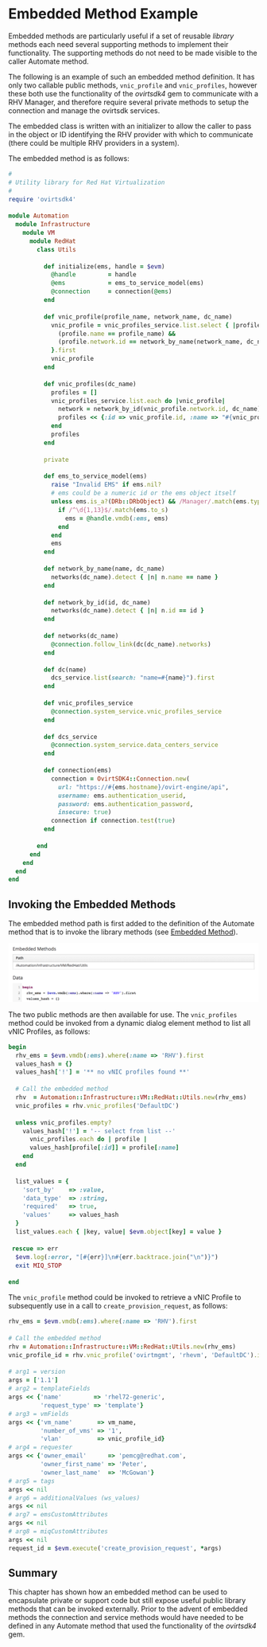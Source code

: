 # Embedded Method Example

Embedded methods are particularly useful if a set of reusable _library_ methods each need several supporting methods to implement their functionality. The supporting methods do not need to be made visible to the caller Automate method.

The following is an example of such an embedded method definition. It has only two callable public methods, `vnic_profile` and `vnic_profiles`, however these both use the functionality of the _ovirtsdk4_ gem to communicate with a RHV Manager, and therefore require several private methods to setup the connection and manage the ovirtsdk services.

The embedded class is written with an initializer to allow the caller to pass in the object or ID identifying the RHV provider with which to communicate (there could be multiple RHV providers in a system).

The embedded method is as follows:

``` ruby
#
# Utility library for Red Hat Virtualization
#
require 'ovirtsdk4'

module Automation
  module Infrastructure
    module VM
      module RedHat
        class Utils
          
          def initialize(ems, handle = $evm)
            @handle         = handle
            @ems            = ems_to_service_model(ems)
            @connection     = connection(@ems)
          end          

          def vnic_profile(profile_name, network_name, dc_name)
            vnic_profile = vnic_profiles_service.list.select { |profile| 
              (profile.name == profile_name) && 
              (profile.network.id == network_by_name(network_name, dc_name).id)
            }.first
            vnic_profile
          end

          def vnic_profiles(dc_name)
            profiles = []
            vnic_profiles_service.list.each do |vnic_profile|
              network = network_by_id(vnic_profile.network.id, dc_name)
              profiles << {:id => vnic_profile.id, :name => "#{vnic_profile.name} (#{network.name})"}
            end
            profiles
          end
      
          private
      
          def ems_to_service_model(ems)
            raise "Invalid EMS" if ems.nil?
            # ems could be a numeric id or the ems object itself
            unless ems.is_a?(DRb::DRbObject) && /Manager/.match(ems.type.demodulize)
              if /^\d{1,13}$/.match(ems.to_s)
                ems = @handle.vmdb(:ems, ems)
              end
            end
            ems
          end

          def network_by_name(name, dc_name)
            networks(dc_name).detect { |n| n.name == name }
          end

          def network_by_id(id, dc_name)
            networks(dc_name).detect { |n| n.id == id }
          end

          def networks(dc_name)
            @connection.follow_link(dc(dc_name).networks)
          end

          def dc(name)
            dcs_service.list(search: "name=#{name}").first
          end
      
          def vnic_profiles_service
            @connection.system_service.vnic_profiles_service
          end

          def dcs_service
            @connection.system_service.data_centers_service
          end
                
          def connection(ems)
            connection = OvirtSDK4::Connection.new(
              url: "https://#{ems.hostname}/ovirt-engine/api",
              username: ems.authentication_userid,
              password: ems.authentication_password,
              insecure: true)
            connection if connection.test(true)
          end

        end
      end
    end
  end
end
```

## Invoking the Embedded Methods

The embedded method path is first added to the definition of the Automate method that is to invoke the library methods (see [Embedded Method](#i1)).

![Embedded Method](images/screenshot1.png)

The two public methods are then available for use. The `vnic_profiles` method could be invoked from a dynamic dialog element method to list all vNIC Profiles, as follows:

``` ruby
begin
  rhv_ems = $evm.vmdb(:ems).where(:name => 'RHV').first
  values_hash = {}
  values_hash['!'] = '** no vNIC profiles found **'
  
  # Call the embedded method
  rhv  = Automation::Infrastructure::VM::RedHat::Utils.new(rhv_ems)
  vnic_profiles = rhv.vnic_profiles('DefaultDC')
  
  unless vnic_profiles.empty?
    values_hash['!'] = '-- select from list --'
      vnic_profiles.each do | profile |
      values_hash[profile[:id]] = profile[:name]
    end
  end

  list_values = {
    'sort_by'    => :value,
    'data_type'  => :string,
    'required'   => true,
    'values'     => values_hash
  }
  list_values.each { |key, value| $evm.object[key] = value }

 rescue => err
  $evm.log(:error, "[#{err}]\n#{err.backtrace.join("\n")}")
  exit MIQ_STOP

end
```

The `vnic_profile` method could be invoked to retrieve a vNIC Profile to subsequently use in a call to `create_provision_request`, as follows:


``` ruby
rhv_ems = $evm.vmdb(:ems).where(:name => 'RHV').first

# Call the embedded method
rhv = Automation::Infrastructure::VM::RedHat::Utils.new(rhv_ems)
vnic_profile_id = rhv.vnic_profile('ovirtmgmt', 'rhevm', 'DefaultDC').id

# arg1 = version
args = ['1.1']
# arg2 = templateFields
args << {'name'         => 'rhel72-generic',
         'request_type' => 'template'}
# arg3 = vmFields
args << {'vm_name'       => vm_name,
         'number_of_vms' => '1',
         'vlan'          => vnic_profile_id}
# arg4 = requester
args << {'owner_email'      => 'pemcg@redhat.com',
         'owner_first_name' => 'Peter',
         'owner_last_name'  => 'McGowan'}
# arg5 = tags
args << nil
# arg6 = additionalValues (ws_values)
args << nil
# arg7 = emsCustomAttributes
args << nil
# arg8 = miqCustomAttributes
args << nil
request_id = $evm.execute('create_provision_request', *args)
```

## Summary

This chapter has shown how an embedded method can be used to encapsulate private or support code but still expose useful public library methods that can be invoked externally. Prior to the advent of embedded methods the connection and service methods would have needed to be defined in any Automate method that used the functionality of the _ovirtsdk4_ gem. 